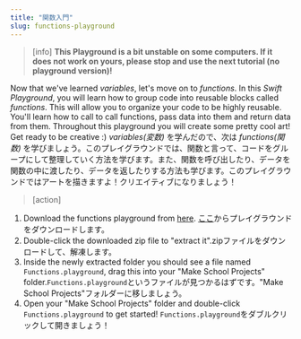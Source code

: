 ```yaml
---
title: "関数入門"
slug: functions-playground
---
```


> [info]
> **This Playground is a bit unstable on some computers. If it does not work on yours, please stop and use the next tutorial (no playground version)!**

Now that we've learned _variables_, let's move on to _functions_. In this _Swift Playground_, you will learn how to group code into reusable blocks called _functions_. This will allow you to organize your code to be highly reusable. You'll learn how to call to call functions, pass data into them and return data from them. Throughout this playground you will create some pretty cool art! Get ready to be creative :)
_variables(変数)_ を学んだので、次は _functions(関数)_ を学びましょう。このプレイグラウンドでは、関数と言って、コードをグループにして整理していく方法を学びます。また、関数を呼び出したり、データを関数の中に渡したり、データを返したりする方法も学びます。このプレイグラウンドではアートを描きますよ！クリエイティブになりましょう！

> [action]
>
1. Download the functions playground from [here](https://github.com/MakeSchool-Tutorials/Intro-Functions-Swift-Playground/archive/swift4.zip).
[ここ]()からプレイグラウンドをダウンロードします。
1. Double-click the downloaded zip file to "extract it".zipファイルをダウンロードして、解凍します。
1. Inside the newly extracted folder you should see a file named `Functions.playground`, drag this into your "Make School Projects" folder.`Functions.playground`というファイルが見つかるはずです。"Make School Projects"フォルダーに移しましょう。
1. Open your "Make School Projects" folder and double-click `Functions.playground` to get started! `Functions.playground`をダブルクリックして開きましょう！
